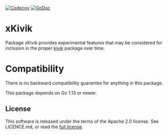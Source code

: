 [![Codecov](https://img.shields.io/codecov/c/github/go-kivik/xkivik.svg?style=flat)](https://codecov.io/gh/go-kivik/xkivik) [![GoDoc](https://godoc.org/github.com/go-kivik/xkivik?status.svg)](https://pkg.go.dev/github.com/go-kivik/xkivik/v4)

# xKivik

Package xKivik provides experimental features that may be considered for
inclusion in the proper [kivik](http://github.com/go-kivik/kivik) package over
time.

# Compatibility

There is no backward compatibility guarantee for anything in this package.

This package depends on Go 1.13 or newer.


## License

This software is released under the terms of the Apache 2.0 license. See
LICENCE.md, or read the [full license](http://www.apache.org/licenses/LICENSE-2.0).
